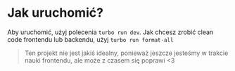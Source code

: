 # Jak uruchomić?

Aby uruchomić, użyj polecenia `turbo run dev`. Jak chcesz zrobić clean code frontendu lub backendu, użyj `turbo run format-all`

> Ten projekt nie jest jakiś idealny, ponieważ jeszcze jesteśmy w trakcie nauki frontendu, ale może z czasem się poprawi <3

